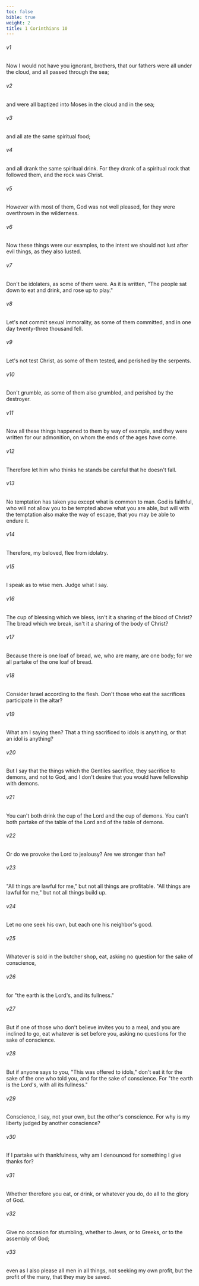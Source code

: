 ```yaml
---
toc: false
bible: true
weight: 2
title: 1 Corinthians 10
---
```




###### v1 
Now I would not have you ignorant, brothers, that our fathers were all under the cloud, and all passed through the sea; 

###### v2 
and were all baptized into Moses in the cloud and in the sea; 

###### v3 
and all ate the same spiritual food; 

###### v4 
and all drank the same spiritual drink. For they drank of a spiritual rock that followed them, and the rock was Christ. 

###### v5 
However with most of them, God was not well pleased, for they were overthrown in the wilderness. 

###### v6 
Now these things were our examples, to the intent we should not lust after evil things, as they also lusted. 

###### v7 
Don't be idolaters, as some of them were. As it is written, "The people sat down to eat and drink, and rose up to play." 

###### v8 
Let's not commit sexual immorality, as some of them committed, and in one day twenty-three thousand fell. 

###### v9 
Let's not test Christ, as some of them tested, and perished by the serpents. 

###### v10 
Don't grumble, as some of them also grumbled, and perished by the destroyer. 

###### v11 
Now all these things happened to them by way of example, and they were written for our admonition, on whom the ends of the ages have come. 

###### v12 
Therefore let him who thinks he stands be careful that he doesn't fall. 

###### v13 
No temptation has taken you except what is common to man. God is faithful, who will not allow you to be tempted above what you are able, but will with the temptation also make the way of escape, that you may be able to endure it. 

###### v14 
Therefore, my beloved, flee from idolatry. 

###### v15 
I speak as to wise men. Judge what I say. 

###### v16 
The cup of blessing which we bless, isn't it a sharing of the blood of Christ? The bread which we break, isn't it a sharing of the body of Christ? 

###### v17 
Because there is one loaf of bread, we, who are many, are one body; for we all partake of the one loaf of bread. 

###### v18 
Consider Israel according to the flesh. Don't those who eat the sacrifices participate in the altar? 

###### v19 
What am I saying then? That a thing sacrificed to idols is anything, or that an idol is anything? 

###### v20 
But I say that the things which the Gentiles sacrifice, they sacrifice to demons, and not to God, and I don't desire that you would have fellowship with demons. 

###### v21 
You can't both drink the cup of the Lord and the cup of demons. You can't both partake of the table of the Lord and of the table of demons. 

###### v22 
Or do we provoke the Lord to jealousy? Are we stronger than he? 

###### v23 
"All things are lawful for me," but not all things are profitable. "All things are lawful for me," but not all things build up. 

###### v24 
Let no one seek his own, but each one his neighbor's good. 

###### v25 
Whatever is sold in the butcher shop, eat, asking no question for the sake of conscience, 

###### v26 
for "the earth is the Lord's, and its fullness." 

###### v27 
But if one of those who don't believe invites you to a meal, and you are inclined to go, eat whatever is set before you, asking no questions for the sake of conscience. 

###### v28 
But if anyone says to you, "This was offered to idols," don't eat it for the sake of the one who told you, and for the sake of conscience. For "the earth is the Lord's, with all its fullness." 

###### v29 
Conscience, I say, not your own, but the other's conscience. For why is my liberty judged by another conscience? 

###### v30 
If I partake with thankfulness, why am I denounced for something I give thanks for? 

###### v31 
Whether therefore you eat, or drink, or whatever you do, do all to the glory of God. 

###### v32 
Give no occasion for stumbling, whether to Jews, or to Greeks, or to the assembly of God; 

###### v33 
even as I also please all men in all things, not seeking my own profit, but the profit of the many, that they may be saved.
